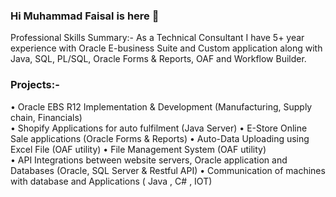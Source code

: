 ### Hi Muhammad Faisal is here 👋

Professional Skills Summary:-
As a Technical Consultant
I have 5+ year experience with Oracle E-business Suite and Custom application along with Java, SQL, PL/SQL, 
Oracle Forms & Reports, OAF and Workflow Builder.

### Projects:-	
•	Oracle EBS R12 Implementation & Development (Manufacturing, Supply chain, Financials)  <br />
•	Shopify Applications for auto fulfilment (Java Server)
•	E-Store Online Sale applications (Oracle Forms & Reports)
•	Auto-Data Uploading using Excel File (OAF utility) 
•	File Management System (OAF utility)  
•	API Integrations between website servers, Oracle application and Databases (Oracle, SQL Server & Restful API)
•	Communication of machines with database and Applications ( Java , C# , IOT)

